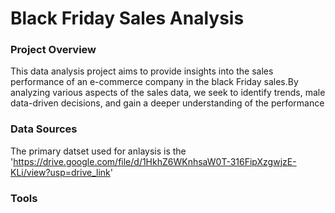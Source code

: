# Black Friday Sales Analysis

### Project Overview
This data analysis project aims to provide insights into the sales performance of an e-commerce company in the black Friday sales.By analyzing various aspects of the sales data, we seek to identify trends, male data-driven decisions, and gain a deeper understanding of the performance

### Data Sources
The primary datset used for anlaysis is the 'https://drive.google.com/file/d/1HkhZ6WKnhsaW0T-316FipXzgwjzE-KLi/view?usp=drive_link'

### Tools

###
